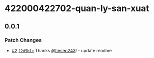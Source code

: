 # 422000422702-quan-ly-san-xuat

## 0.0.1

### Patch Changes

- [#2](https://github.com/tiesen243/422000422702-QuanLySanXuat/pull/2) [`12d5b1e`](https://github.com/tiesen243/422000422702-QuanLySanXuat/commit/12d5b1e5cbc1da4134914131e8f616a31f7f58fa) Thanks [@tiesen243](https://github.com/tiesen243)! - update readme
